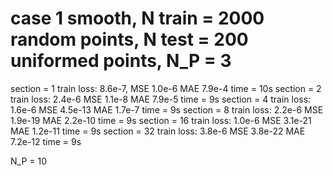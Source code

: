 # case 1 smooth, N train = 2000 random points, N test = 200 uniformed points, N_P = 3


 section = 1 train loss: 8.6e-7,  MSE 1.0e-6 MAE 7.9e-4 time = 10s
 section = 2 train loss: 2.4e-6   MSE 1.1e-8 MAE 7.9e-5 time = 9s
 section = 4 train loss: 1.6e-6   MSE 4.5e-13 MAE 1.7e-7 time = 9s
 section = 8 train loss: 2.2e-6   MSE 1.9e-19 MAE 2.2e-10 time = 9s
 section = 16 train loss: 1.0e-6   MSE 3.1e-21 MAE 1.2e-11 time = 9s
 section = 32 train loss: 3.8e-6   MSE 3.8e-22 MAE 7.2e-12 time = 9s


N_P  = 10




